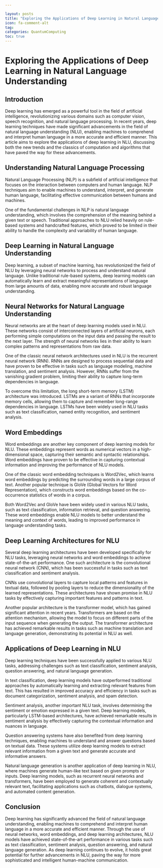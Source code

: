 ```yaml
---

layout: posts
title: "Exploring the Applications of Deep Learning in Natural Language Understanding"
icon: fa-comment-alt
tag:      
categories: QuantumComputing
toc: true
---
```




# Exploring the Applications of Deep Learning in Natural Language Understanding

## Introduction

Deep learning has emerged as a powerful tool in the field of artificial intelligence, revolutionizing various domains such as computer vision, speech recognition, and natural language processing. In recent years, deep learning techniques have made significant advancements in the field of natural language understanding (NLU), enabling machines to comprehend and interpret human language in a more accurate and efficient manner. This article aims to explore the applications of deep learning in NLU, discussing both the new trends and the classics of computation and algorithms that have paved the way for these advancements.

## Understanding Natural Language Processing

Natural Language Processing (NLP) is a subfield of artificial intelligence that focuses on the interaction between computers and human language. NLP techniques aim to enable machines to understand, interpret, and generate human language, facilitating effective communication between humans and machines.

One of the fundamental challenges in NLP is natural language understanding, which involves the comprehension of the meaning behind a given text or speech. Traditional approaches to NLU relied heavily on rule-based systems and handcrafted features, which proved to be limited in their ability to handle the complexity and variability of human language.

## Deep Learning in Natural Language Understanding

Deep learning, a subset of machine learning, has revolutionized the field of NLU by leveraging neural networks to process and understand natural language. Unlike traditional rule-based systems, deep learning models can automatically learn and extract meaningful representations of language from large amounts of data, enabling more accurate and robust language understanding.

## Neural Networks for Natural Language Understanding

Neural networks are at the heart of deep learning models used in NLU. These networks consist of interconnected layers of artificial neurons, each performing simple computations on the input data and passing the result to the next layer. The strength of neural networks lies in their ability to learn complex patterns and representations from raw data.

One of the classic neural network architectures used in NLU is the recurrent neural network (RNN). RNNs are designed to process sequential data and have proven to be effective in tasks such as language modeling, machine translation, and sentiment analysis. However, RNNs suffer from the vanishing gradient problem, limiting their ability to capture long-term dependencies in language.

To overcome this limitation, the long short-term memory (LSTM) architecture was introduced. LSTMs are a variant of RNNs that incorporate memory cells, allowing them to capture and remember long-range dependencies in language. LSTMs have been widely used in NLU tasks such as text classification, named entity recognition, and sentiment analysis.

## Word Embeddings

Word embeddings are another key component of deep learning models for NLU. These embeddings represent words as numerical vectors in a high-dimensional space, capturing their semantic and syntactic relationships. Word embeddings have proven to be effective in capturing contextual information and improving the performance of NLU models.

One of the classic word embedding techniques is Word2Vec, which learns word embeddings by predicting the surrounding words in a large corpus of text. Another popular technique is GloVe (Global Vectors for Word Representation), which constructs word embeddings based on the co-occurrence statistics of words in a corpus.

Both Word2Vec and GloVe have been widely used in various NLU tasks, such as text classification, information retrieval, and question answering. These word embeddings enable NLU models to better understand the meaning and context of words, leading to improved performance in language understanding tasks.

## Deep Learning Architectures for NLU

Several deep learning architectures have been developed specifically for NLU tasks, leveraging neural networks and word embeddings to achieve state-of-the-art performance. One such architecture is the convolutional neural network (CNN), which has been successful in tasks such as text classification and sentiment analysis.

CNNs use convolutional layers to capture local patterns and features in textual data, followed by pooling layers to reduce the dimensionality of the learned representations. These architectures have shown promise in NLU tasks by effectively capturing important features and patterns in text.

Another popular architecture is the transformer model, which has gained significant attention in recent years. Transformers are based on the attention mechanism, allowing the model to focus on different parts of the input sequence when generating the output. The transformer architecture has achieved remarkable results in tasks such as machine translation and language generation, demonstrating its potential in NLU as well.

## Applications of Deep Learning in NLU

Deep learning techniques have been successfully applied to various NLU tasks, addressing challenges such as text classification, sentiment analysis, question answering, and natural language generation.

In text classification, deep learning models have outperformed traditional approaches by automatically learning and extracting relevant features from text. This has resulted in improved accuracy and efficiency in tasks such as document categorization, sentiment analysis, and spam detection.

Sentiment analysis, another important NLU task, involves determining the sentiment or emotion expressed in a given text. Deep learning models, particularly LSTM-based architectures, have achieved remarkable results in sentiment analysis by effectively capturing the contextual information and nuances in language.

Question answering systems have also benefited from deep learning techniques, enabling machines to understand and answer questions based on textual data. These systems utilize deep learning models to extract relevant information from a given text and generate accurate and informative answers.

Natural language generation is another application of deep learning in NLU, where machines generate human-like text based on given prompts or inputs. Deep learning models, such as recurrent neural networks and transformers, have been employed to generate coherent and contextually relevant text, facilitating applications such as chatbots, dialogue systems, and automated content generation.

## Conclusion

Deep learning has significantly advanced the field of natural language understanding, enabling machines to comprehend and interpret human language in a more accurate and efficient manner. Through the use of neural networks, word embeddings, and deep learning architectures, NLU models have achieved state-of-the-art performance in various tasks such as text classification, sentiment analysis, question answering, and natural language generation. As deep learning continues to evolve, it holds great potential for further advancements in NLU, paving the way for more sophisticated and intelligent human-machine communication.
